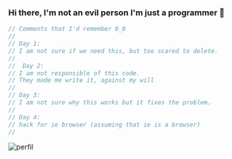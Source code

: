 ### Hi there, I'm not an evil person I'm just a programmer 👋

```javascript
// Comments that I'd remember 0_0
//
// Day 1:
// I am not sure if we need this, but too scared to delete. 
//
//  Day 2:
// I am not responsible of this code.
// They made me write it, against my will
//
// Day 3:
// I am not sure why this works but it fixes the problem. 
//
// Day 4:
// hack for ie browser (assuming that ie is a browser)
//
```

![perfil](https://user-images.githubusercontent.com/1643177/154865916-b6f8f12c-fee4-43fb-8b35-0b0128d439a8.gif)
